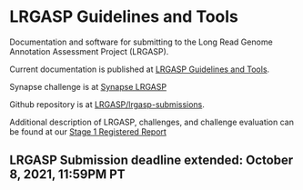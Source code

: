 # LRGASP Guidelines and Tools

Documentation and software for submitting to the
Long Read Genome Annotation Assessment Project (LRGASP).

Current documentation is published at [LRGASP Guidelines and Tools](https://lrgasp.github.io/lrgasp-submissions/docs).

Synapse challenge is at [Synapse LRGASP](https://www.synapse.org/#!Synapse:syn25007472/wiki/608702)

Github repository is at [LRGASP/lrgasp-submissions](https://github.com/LRGASP/lrgasp-submissions).

Additional description of LRGASP, challenges, and challenge evaluation can be found at our [Stage 1 Registered Report](https://www.researchsquare.com/article/rs-777702/v1)

## LRGASP Submission deadline extended: October 8, 2021, 11:59PM PT
